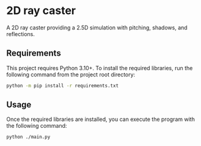 # 2D ray caster

A 2D ray caster providing a 2.5D simulation with pitching, shadows, and
reflections.

## Requirements 

This project requires Python 3.10+. To install the required libraries,
run the following command from the project root directory:

```bash
python -m pip install -r requirements.txt
```

## Usage

Once the required libraries are installed, you can execute the program
with the following command:

```bash
python ./main.py
```
